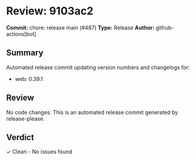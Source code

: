 # Review: 9103ac2

**Commit:** chore: release main (#487)
**Type:** Release
**Author:** github-actions[bot]

## Summary

Automated release commit updating version numbers and changelogs for:
- web: 0.39.1

## Review

No code changes. This is an automated release commit generated by release-please.

## Verdict

✓ Clean - No issues found
